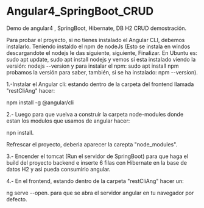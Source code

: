 # Angular4_SpringBoot_CRUD
Demo de angular4 , SpringBoot, Hibernate, DB H2 CRUD demostración.

Para probar el proyecto, si no tienes instalado el Angular CLI, debemos instalarlo. Teniendo instaldo el npm de nodeJs (Esto se instala en windos descargandote el nodejs le das siguiente, siguiente, Finalizar. En Ubuntu es: sudo apt update, sudo apt install nodejs y vemos si esta instalado viendo la versión: nodejs --version y para instalar el npm: sudo apt install npm probamos la versión para saber, también, si se ha instalado: npm --version).

1.-Instalar el Angular cli:
estando dentro de la carpeta del frontend llamada "restCliAng" hacer:

npm install -g @angular/cli

2.- Luego para que vuelva a construir la carpeta node-modules donde estan los modulos que usamos de angular hacer:

npn install.

Refrescar el proyecto, deberia aparecer la carepta "node_modules".

3.- Encender el tomcat (Run el servidor de SpringBoot)  para que haga el build del proyecto backend e inserte 6 filas con Hibernate en la base de datos H2 y asi pueda consumirlo angular.

4.- En el frontend, estando dentro de la carpeta "restCliAng" hacer un:

ng serve --open. para que se abra el servidor angular en tu navegador por defecto.

